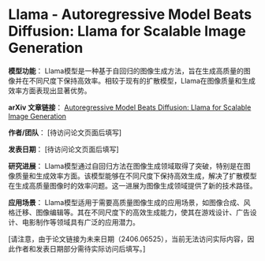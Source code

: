# Llama - Autoregressive Model Beats Diffusion: Llama for Scalable Image Generation

**模型功能**：
Llama模型是一种基于自回归的图像生成方法，旨在生成高质量的图像并在不同尺度下保持高效率。相较于现有的扩散模型，Llama在图像质量和生成效率方面表现出显著优势。

**arXiv 文章链接**：
[Autoregressive Model Beats Diffusion: Llama for Scalable Image Generation](https://arxiv.org/abs/2406.06525)

**作者/团队**：
[待访问论文页面后填写]

**发表日期**：
[待访问论文页面后填写]

**研究进展**：
Llama模型通过自回归方法在图像生成领域取得了突破，特别是在图像质量和生成效率方面。该模型能够在不同尺度下保持高效生成，解决了扩散模型在生成高质量图像时的效率问题。这一进展为图像生成领域提供了新的技术路径。

**应用场景**：
Llama模型适用于需要高质量图像生成的应用场景，如图像合成、风格迁移、图像编辑等。其在不同尺度下的高效生成能力，使其在游戏设计、广告设计、电影制作等领域具有广泛的应用潜力。

[请注意，由于论文链接为未来日期（2406.06525），当前无法访问实际内容，因此作者和发表日期部分需待实际访问后填写。]